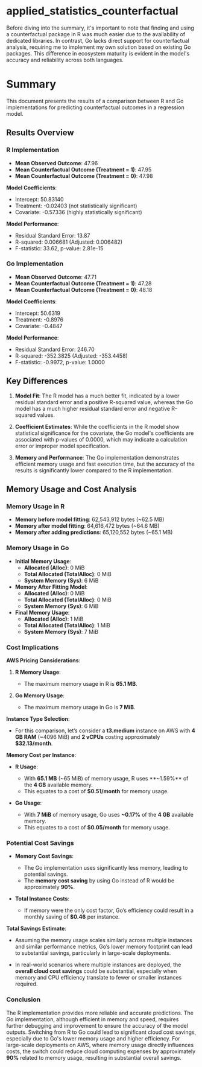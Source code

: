 # applied_statistics_counterfactual

Before diving into the summary, it's important to note that finding and using a counterfactual package in R was much easier due to the availability of dedicated libraries. In contrast, Go lacks direct support for counterfactual analysis, requiring me to implement my own solution based on existing Go packages. This difference in ecosystem maturity is evident in the model's accuracy and reliability across both languages.

# Summary

This document presents the results of a comparison between R and Go implementations for predicting counterfactual outcomes in a regression model.

## Results Overview

### R Implementation
- **Mean Observed Outcome**: 47.96
- **Mean Counterfactual Outcome (Treatment = 1)**: 47.95
- **Mean Counterfactual Outcome (Treatment = 0)**: 47.98

**Model Coefficients**:
- Intercept: 50.83140
- Treatment: -0.02403 (not statistically significant)
- Covariate: -0.57336 (highly statistically significant)

**Model Performance**:
- Residual Standard Error: 13.87
- R-squared: 0.006681 (Adjusted: 0.006482)
- F-statistic: 33.62, p-value: 2.81e-15

### Go Implementation
- **Mean Observed Outcome**: 47.71
- **Mean Counterfactual Outcome (Treatment = 1)**: 47.28
- **Mean Counterfactual Outcome (Treatment = 0)**: 48.18

**Model Coefficients**:
- Intercept: 50.6319
- Treatment: -0.8976
- Covariate: -0.4847

**Model Performance**:
- Residual Standard Error: 246.70
- R-squared: -352.3825 (Adjusted: -353.4458)
- F-statistic: -0.9972, p-value: 1.0000

## Key Differences

1. **Model Fit**: The R model has a much better fit, indicated by a lower residual standard error and a positive R-squared value, whereas the Go model has a much higher residual standard error and negative R-squared values.

2. **Coefficient Estimates**: While the coefficients in the R model show statistical significance for the covariate, the Go model's coefficients are associated with p-values of 0.0000, which may indicate a calculation error or improper model specification.

3. **Memory and Performance**: The Go implementation demonstrates efficient memory usage and fast execution time, but the accuracy of the results is significantly lower compared to the R implementation.

## Memory Usage and Cost Analysis

### Memory Usage in R

- **Memory before model fitting**: 62,543,912 bytes (~62.5 MB)
- **Memory after model fitting**: 64,616,472 bytes (~64.6 MB)
- **Memory after adding predictions**: 65,120,552 bytes (~65.1 MB)

### Memory Usage in Go

- **Initial Memory Usage**: 
  - **Allocated (Alloc)**: 0 MiB
  - **Total Allocated (TotalAlloc)**: 0 MiB
  - **System Memory (Sys)**: 6 MiB
- **Memory After Fitting Model**: 
  - **Allocated (Alloc)**: 0 MiB
  - **Total Allocated (TotalAlloc)**: 0 MiB
  - **System Memory (Sys)**: 6 MiB
- **Final Memory Usage**:
  - **Allocated (Alloc)**: 1 MiB
  - **Total Allocated (TotalAlloc)**: 1 MiB
  - **System Memory (Sys)**: 7 MiB

### Cost Implications

**AWS Pricing Considerations**:

1. **R Memory Usage**:
   - The maximum memory usage in R is **65.1 MB**.

2. **Go Memory Usage**:
   - The maximum memory usage in Go is **7 MiB**.

**Instance Type Selection**:
- For this comparison, let’s consider a **t3.medium** instance on AWS with **4 GB RAM** (~4096 MiB) and **2 vCPUs** costing approximately **$32.13/month**.

**Memory Cost per Instance**:

- **R Usage**:
  - With **65.1 MB** (~65 MiB) of memory usage, R uses **~1.59%** of the **4 GB** available memory.
  - This equates to a cost of **$0.51/month** for memory usage.

- **Go Usage**:
  - With **7 MiB** of memory usage, Go uses **~0.17%** of the **4 GB** available memory.
  - This equates to a cost of **$0.05/month** for memory usage.

### Potential Cost Savings

- **Memory Cost Savings**:
  - The Go implementation uses significantly less memory, leading to potential savings.
  - The **memory cost saving** by using Go instead of R would be approximately **90%**.

- **Total Instance Costs**:
  - If memory were the only cost factor, Go’s efficiency could result in a monthly saving of **$0.46** per instance.

**Total Savings Estimate**:

- Assuming the memory usage scales similarly across multiple instances and similar performance metrics, Go’s lower memory footprint can lead to substantial savings, particularly in large-scale deployments.

- In real-world scenarios where multiple instances are deployed, the **overall cloud cost savings** could be substantial, especially when memory and CPU efficiency translate to fewer or smaller instances required.

### Conclusion

The R implementation provides more reliable and accurate predictions. The Go implementation, although efficient in memory and speed, requires further debugging and improvement to ensure the accuracy of the model outputs.
Switching from R to Go could lead to significant cloud cost savings, especially due to Go's lower memory usage and higher efficiency. For large-scale deployments on AWS, where memory usage directly influences costs, the switch could reduce cloud computing expenses by approximately **90%** related to memory usage, resulting in substantial overall savings.



